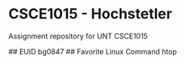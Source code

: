# CSCE1015 - Hochstetler
Assignment repository for UNT CSCE1015

 # #   E U I D  
 b g 0 8 4 7  
 
 # #   F a v o r i t e   L i n u x   C o m m a n d  
 h t o p  
 